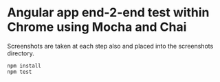 # Angular app end-2-end test within Chrome using Mocha and Chai

Screenshots are taken at each step also and placed into the screenshots directory.

	npm install
	npm test
